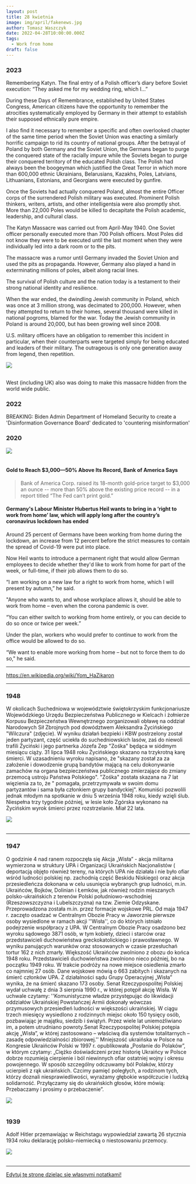 ```yaml
---
layout: post
title: 28 kwietnia
image: img/april/fakenews.jpg
author: Tomasz Waszczyk
date: 2022-04-28T10:00:00.000Z
tags:
  - Work from home
draft: false
---
```


### 2023

Remembering Katyn. The final entry of a Polish officer’s diary before Soviet execution: “They asked me for my wedding ring, which I…”

During these Days of Remembrance, established by United States Congress, American citizens have the opportunity to remember the atrocities systematically employed by Germany in their attempt to establish their supposed ethnically pure empire.

I also find it necessary to remember a specific and often overlooked chapter of the same time period when the Soviet Union was enacting a similarly horrific campaign to rid its country of national groups. After the betrayal of Poland by both Germany and the Soviet Union, the Germans began to purge the conquered state of the racially impure while the Soviets began to purge their conquered territory of the educated Polish class. The Polish had always been the boogeyman which justified the Great Terror in which more than 600,000 ethnic Ukrainians, Belarusians, Kazakhs, Poles, Latvians, Lithuanians, Estonians, and Georgians were executed by gunfire.

Once the Soviets had actually conquered Poland, almost the entire Officer corps of the surrendered Polish military was executed. Prominent Polish thinkers, writers, artists, and other intelligentsia were also promptly shot. More than 22,000 Poles would be killed to decapitate the Polish academic, leadership, and cultural class.

The Katyn Massacre was carried out from April-May 1940. One Soviet officer personally executed more than 700 Polish officers. Most Poles did not know they were to be executed until the last moment when they were individually led into a dark room or to the pits.

The massacre was a rumor until Germany invaded the Soviet Union and used the pits as propaganda. However, Germany also played a hand in exterminating millions of poles, albeit along racial lines.

The survival of Polish culture and the nation today is a testament to their strong national identity and resilience.

When the war ended, the dwindling Jewish community in Poland, which was once at 3 million strong, was decimated to 200,000. However, when they attempted to return to their homes, several thousand were killed in national pogroms, blamed for the war. Today the Jewish community in Poland is around 20,000, but has been growing well since 2008.

U.S. military officers have an obligation to remember this incident in particular, when their counterparts were targeted simply for being educated and leaders of their military. The outrageous is only one generation away from legend, then repetition.

<img src="./img/april/katyn.jpeg"><br><br>

West (including UK) also was doing to make this massacre hidden from the world wide public.

### 2022

BREAKING: Biden Admin Department of Homeland Security to create a 'Disinformation Governance Board' dedicated to 'countering misinformation'

### 2020

<img src="./img/april/fakenews.jpg"><br><br>

#### Gold to Reach $3,000—50% Above Its Record, Bank of America Says

> Bank of America Corp. raised its 18-month gold-price target to $3,000 an ounce -- more than 50% above the existing price record -- in a report titled “The Fed can’t print gold.”

#### Germany's Labour Minister Hubertus Heil wants to bring in a ‘right to work from home’ law, which will apply long after the country’s coronavirus lockdown has ended

 Around 25 percent of Germans have been working from home during the lockdown, an increase from 12 percent before the strict measures to contain the spread of Covid-19 were put into place.

Now Heil wants to introduce a permanent right that would allow German employees to decide whether they'd like to work from home for part of the week, or full-time, if their job allows them to do so.

“I am working on a new law for a right to work from home, which I will present by autumn,” he said.  

"Anyone who wants to, and whose workplace allows it, should be able to work from home – even when the corona pandemic is over.

“You can either switch to working from home entirely, or you can decide to do so once or twice per week.”

Under the plan, workers who would prefer to continue to work from the office would be allowed to do so.

“We want to enable more working from home – but not to force them to do so," he said.

---

https://en.wikipedia.org/wiki/Yom_HaZikaron

---

### 1948

W okolicach Suchedniowa w województwie świętokrzyskim funkcjonariusze Wojewódzkiego Urzędu Bezpieczeństwa Publicznego w Kielcach i żołnierze Korpusu Bezpieczeństwa Wewnętrznego zorganizowali obławę na oddział Narodowych Sił Zbrojnych pod dowództwem Aleksandra Życińskiego "Wilczura" (zdjęcie). W wyniku działań bezpieki i KBW postrzelony został jeden partyzant, część uciekła do suchedniowskich lasów, zaś do niewoli trafili Życiński i jego partnerka Józefa Zep "Zośka" będąca w siódmym miesiącu ciąży.
31 lipca 1948 roku Życińskiego skazano na trzykrotną karę śmierci. W uzasadnieniu wyroku napisano, że "skazany został za za założenie i dowodzenie grupą bandytów mającą na celu dokonywanie zamachów na organa bezpieczeństwa publicznego zmierzające do zmiany przemocą ustroju Państwa Polskiego". "Zośka" została skazana na 7 lat więzienia za to, że " pomagała, przetrzymywała w swoim domu partyzantów i sama była członkiem grupy bandyckiej".
Komuniści pozwolili jednak młodym na spotkanie w dniu 5 września 1948 roku, kiedy wzięli ślub. Niespełna trzy tygodnie później, w lesie koło Zgórska wykonano na Życińskim wyrok śmierci przez rozstrzelanie. Miał 22 lata.

<img src="./img/april/zycinski.jpg"><br><br>

---

### 1947

O godzinie 4 nad ranem rozpoczęła się Akcja „Wisła” - akcja militarna wymierzona w struktury UPA i Organizacji Ukraińskich Nacjonalistów ( deportacją objęto również tereny, na których UPA nie działała i nie było ofiar wśród ludności polskiej np. zachodnią część Beskidu Niskiego) oraz akcja przesiedleńcza dokonana w celu usunięcia wybranych grup ludności, m.in. Ukraińców, Bojków, Dolinian i Łemków, jak również rodzin mieszanych polsko-ukraińskich z terenów Polski południowo-wschodniej (Rzeszowszczyzna i Lubelszczyzna) na tzw. Ziemie Odzyskane. Przeprowadzona została m.in. przez formacje wojskowe PRL. Od maja 1947 r. zaczęto osadzać w Centralnym Obozie Pracy w Jaworznie pierwsze osoby wysiedlone w ramach akcji ''Wisła'', co do których istniało podejrzenie współpracy z UPA. W Centralnym Obozie Pracy osadzono bez wyroku sądowego 3871 osób, w tym kobiety, dzieci i starców oraz przedstawicieli duchowieństwa greckokatolickiego i prawosławnego. W wyniku panujących warunków oraz stosowanych w czasie przesłuchań tortur 162 z nich zmarły. Większość Ukraińców zwolniono z obozu do końca 1948 roku. Przedstawicieli duchowieństwa zwolniono nieco później, bo na początku 1949 roku. W trakcie podróży na nowe miejsce osiedlenia zmarło co najmniej 27 osób. Dane wojskowe mówią o 663 zabitych i skazanych na śmierć członków UPA. Z działalności sądu Grupy Operacyjnej „Wisła” wynika, że na śmierć skazano 173 osoby. Senat Rzeczypospolitej Polskiej wydał uchwałę z dnia 3 sierpnia 1990 r., w której potępił akcję Wisła. W uchwale czytamy: ''Komunistyczne władze przystępując do likwidacji oddziałów Ukraińskiej Powstańczej Armii dokonały wówczas przymusowych przesiedleń ludności w większości ukraińskiej. W ciągu trzech miesięcy wysiedlono z rodzinnych miejsc około 150 tysięcy osób, pozbawiając je majątku, siedzib i świątyń. Przez wiele lat uniemożliwiano im, a potem utrudniano powroty.Senat Rzeczypospolitej Polskiej potępia akcję „Wisła”, w której zastosowano – właściwą dla systemów totalitarnych – zasadę odpowiedzialności zbiorowej.'' Mniejszość ukraińska w Polsce na Kongresie Ukraińców Polski w 1997 r. opublikowała „Posłanie do Polaków”, w którym czytamy: „Ciężko doświadczeni przez historię Ukraińcy w Polsce dobrze rozumieją cierpienie i ból niewinnych ofiar ostatniej wojny i okresu powojennego. W sposób szczególny odczuwamy ból Polaków, którzy ucierpieli z rąk ukraińskich. Czcimy pamięć poległych, a rodzinom tych, którzy doznali niesprawiedliwości, wyrażamy głębokie współczucie i ludzką solidarność. Przyłączamy się do ukraińskich głosów, które mówią: Przebaczamy i prosimy o przebaczenie”.

<img src="./img/april/wisla.jpg"><br><br>

### 1939

Adolf Hitler przemawiając w Reichstagu wypowiedział zawartą 26 stycznia 1934 roku deklarację polsko-niemiecką o niestosowaniu przemocy.

<img src="./img/april/brakprzemocy.jpg"><br><br>

---

<a href="https://github.com/TomaszWaszczyk/historia.waszczyk.com/edit/master/src/content/april-28.md" target="_blank">Edytuj tę stronę dzieląc się własnymi notatkami!</a>
